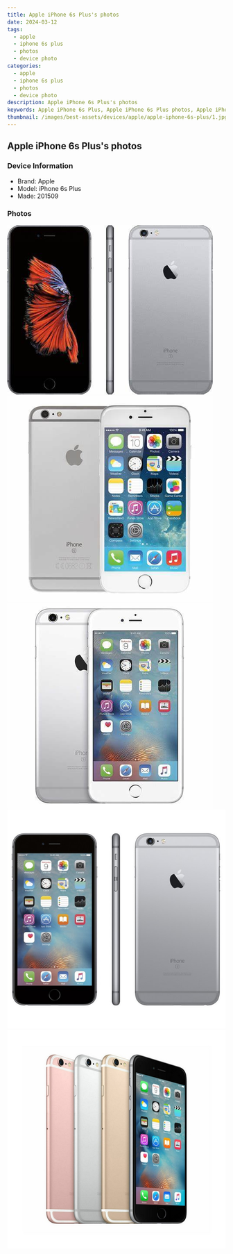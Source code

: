 ```yaml
---
title: Apple iPhone 6s Plus's photos
date: 2024-03-12
tags: 
  - apple
  - iphone 6s plus
  - photos
  - device photo
categories: 
  - apple
  - iphone 6s plus
  - photos
  - device photo
description: Apple iPhone 6s Plus's photos
keywords: Apple iPhone 6s Plus, Apple iPhone 6s Plus photos, Apple iPhone 6s Plus device photo
thumbnail: /images/best-assets/devices/apple/apple-iphone-6s-plus/1.jpg
---
```


## Apple iPhone 6s Plus's photos

### Device Information

- Brand: Apple
- Model: iPhone 6s Plus
- Made: 201509

### Photos

![/images/best-assets/devices/apple/apple-iphone-6s-plus/1.jpg](/images/best-assets/devices/apple/apple-iphone-6s-plus/1.jpg)
![/images/best-assets/devices/apple/apple-iphone-6s-plus/2.jpg](/images/best-assets/devices/apple/apple-iphone-6s-plus/2.jpg)
![/images/best-assets/devices/apple/apple-iphone-6s-plus/3.jpg](/images/best-assets/devices/apple/apple-iphone-6s-plus/3.jpg)
![/images/best-assets/devices/apple/apple-iphone-6s-plus/4.jpg](/images/best-assets/devices/apple/apple-iphone-6s-plus/4.jpg)
![/images/best-assets/devices/apple/apple-iphone-6s-plus/5.jpg](/images/best-assets/devices/apple/apple-iphone-6s-plus/5.jpg)
